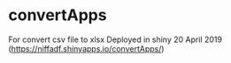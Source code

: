 # convertApps
For convert csv file to xlsx
Deployed in shiny 20 April 2019 (https://niffadf.shinyapps.io/convertApps/)

